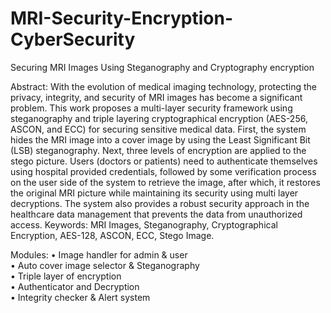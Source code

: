 # MRI-Security-Encryption-CyberSecurity
Securing MRI Images Using Steganography and Cryptography encryption

Abstract:
  With the evolution of medical imaging technology, protecting the privacy, integrity, and security of MRI images 
has become a significant problem. This work proposes a multi-layer security framework using steganography and 
triple layering cryptographical encryption (AES-256, ASCON, and ECC) for securing sensitive medical data. First, 
the system hides the MRI image into a cover image by using the Least Significant Bit (LSB) steganography. Next, 
three levels of encryption are applied to the stego picture. Users (doctors or patients) need to authenticate 
themselves using hospital provided credentials, followed by some verification process on the user side of the system 
to retrieve the image, after which, it restores the original MRI picture while maintaining its security using multi
layer decryptions. The system also provides a robust security approach in the healthcare data management that 
prevents the data from unauthorized access. 
Keywords: MRI Images, Steganography, Cryptographical Encryption, AES-128, ASCON, ECC, Stego Image. 

Modules:
• Image handler for admin & user  
• Auto cover image selector & Steganography  
• Triple layer of encryption  
• Authenticator and Decryption  
• Integrity checker & Alert system
